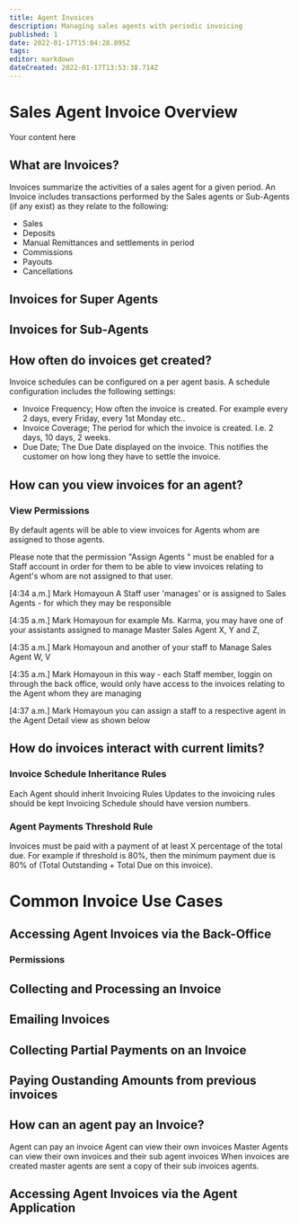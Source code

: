 ```yaml
---
title: Agent Invoices
description: Managing sales agents with periodic invoicing
published: 1
date: 2022-01-17T15:04:28.895Z
tags: 
editor: markdown
dateCreated: 2022-01-17T13:53:38.714Z
---
```


# Sales Agent Invoice Overview
Your content here


## What are Invoices?
Invoices summarize the activities of a sales agent for a given period. 
An Invoice includes transactions performed by the Sales agents or Sub-Agents (if any exist) as they relate to the following:
- Sales
- Deposits
- Manual Remittances and settlements in period
- Commissions
- Payouts
- Cancellations


## Invoices for Super Agents


## Invoices for Sub-Agents


## How often do invoices get created?
Invoice schedules can be configured on a per agent basis.
A schedule configuration includes the following settings:
- Invoice Frequency; How often the invoice is created. For example every 2 days, every Friday, every 1st Monday etc..
- Invoice Coverage; The period for which the invoice is created. I.e. 2 days, 10 days, 2 weeks.
- Due Date; The Due Date displayed on the invoice. This notifies the customer on how long they have to settle the invoice.

## How can you view invoices for an agent?

### View Permissions

By default agents will be able to view invoices for Agents whom are assigned to those agents. 

Please note that the permission "Assign Agents " must be enabled for a Staff account in order for them to be able to view invoices relating to Agent's whom are not assigned to that user.


[4:34 a.m.] Mark Homayoun
A Staff user 'manages' or is assigned to Sales Agents - for which they may be responsible


[4:35 a.m.] Mark Homayoun
for example Ms. Karma, you may have one of your assistants assigned to manage Master Sales Agent X, Y and Z,   

[4:35 a.m.] Mark Homayoun
and another of your staff to Manage Sales Agent  W, V

[4:35 a.m.] Mark Homayoun
in this way - each Staff member, loggin on through the back office, would only have access to the invoices relating to the Agent whom they are managing


[4:37 a.m.] Mark Homayoun
you can assign a staff to a respective agent in the Agent Detail view  as shown below



## How do invoices interact with current limits?


### Invoice Schedule Inheritance Rules

Each Agent should inherit Invoicing Rules
Updates to the invoicing rules should be kept
Invoicing Schedule should have version numbers.
### Agent Payments Threshold Rule
Invoices must be paid with a payment of at least X percentage of the total due.
For example if threshold is 80%, then the minimum payment due is 80% of (Total Outstanding + Total Due on this invoice).


# Common Invoice Use Cases

## Accessing Agent Invoices via the Back-Office
### Permissions
## Collecting and Processing an Invoice
## Emailing Invoices
## Collecting Partial Payments on an Invoice
## Paying Oustanding Amounts from previous invoices
## How can an agent pay an Invoice?

Agent can pay an invoice
Agent can view their own invoices
Master Agents can view their own invoices and their sub agent invoices
When invoices are created master agents are sent a copy of their sub invoices agents.


## Accessing Agent Invoices via the Agent Application
